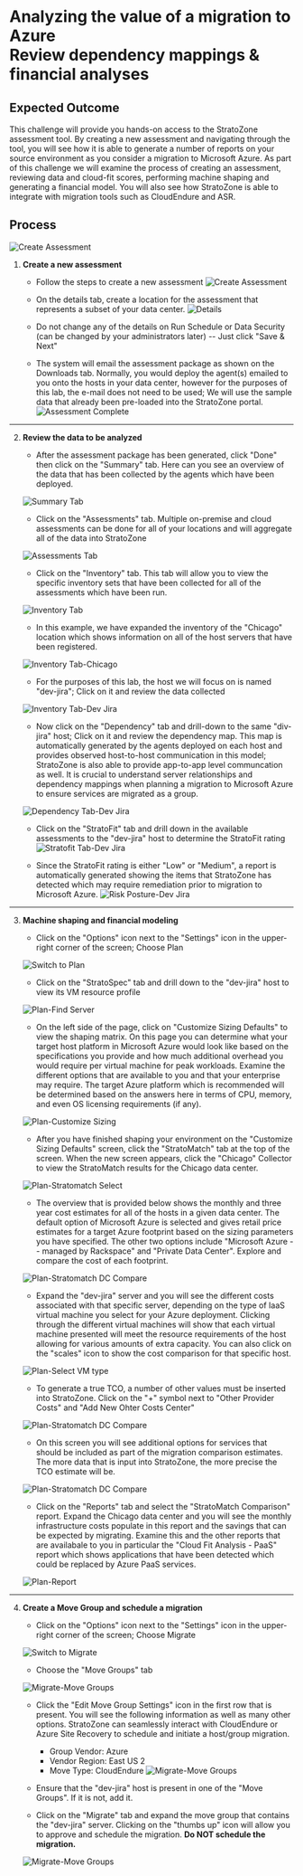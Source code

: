 # Analyzing the value of a migration to Azure<br>Review dependency mappings & financial analyses

## Expected Outcome

This challenge will provide you hands-on access to the StratoZone assessment tool.  By creating a new assessment and navigating through the tool, you will see how it is able to generate a number of reports on your source environment as you consider a migration to Microsoft Azure.  As part of this challenge we will examine the process of creating an assessment, reviewing data and cloud-fit scores, performing machine shaping and generating a financial model. You will also see how StratoZone is able to integrate with migration tools such as CloudEndure and ASR.

## Process

![Create Assessment](./images/strat-create-new-assessment-1.jpg)

1. <strong>Create a new assessment</strong>
    * Follow the steps to create a new assessment
    ![Create Assessment](./images/strat-create-new-assessment-2.jpg) 

    * On the details tab, create a location for the assessment that represents a subset of your data center.
    ![Details](./images/strat-create-new-assessment-3.jpg) 

    * Do not change any of the details on Run Schedule or Data Security (can be changed by your administrators later) -- Just click "Save & Next"
    * The system will email the assessment package as shown on the Downloads tab.  Normally, you would deploy the agent(s) emailed to you onto the hosts in your data center, however for the purposes of this lab, the e-mail does not need to be used; We will use the sample data that already been pre-loaded into the StratoZone portal.
    ![Assessment Complete](./images/strat-create-new-assessment-4.jpg)

<hr>

2. <strong>Review the data to be analyzed</strong>

    * After the assessment package has been generated, click "Done" then click on the "Summary" tab. Here can you see an overview of the data that has been collected by the agents which have been deployed.

    ![Summary Tab](./images/strat-summary-1.jpg)

    * Click on the "Assessments" tab. Multiple on-premise and cloud assessments can be done for all of your locations and will aggregate all of the data into StratoZone

    ![Assessments Tab](./images/strat-summary-2.jpg)

    * Click on the "Inventory" tab. This tab will allow you to view the specific inventory sets that have been collected for all of the assessments which have been run.

    ![Inventory Tab](./images/strat-summary-3.jpg)

    * In this example, we have expanded the inventory of the "Chicago" location which shows information on all of the host servers that have been registered.

    ![Inventory Tab-Chicago](./images/strat-summary-4.jpg)

    * For the purposes of this lab, the host we will focus on is named "dev-jira"; Click on it and review the data collected

    ![Inventory Tab-Dev Jira](./images/strat-summary-5.jpg)
 
    * Now click on the "Dependency" tab and drill-down to the same "div-jira" host; Click on it and review the dependency map.  This map is automatically generated by the agents deployed on each host and provides observed host-to-host communication in this model; StratoZone is also able to provide app-to-app level communcation as well. It is crucial to understand server relationships and dependency mappings when planning a migration to Microsoft Azure to ensure services are migrated as a group.

    ![Dependency Tab-Dev Jira](./images/strat-summary-6.jpg)

    * Click on the "StratoFit" tab and drill down in the available assessments to the "dev-jira" host to determine the StratoFit rating
    ![Stratofit Tab-Dev Jira](./images/strat-summary-7.jpg)

    * Since the StratoFit rating is either "Low" or "Medium", a report is automatically generated showing the items that StratoZone has detected which may require remediation prior to migration to Microsoft Azure.
    ![Risk Posture-Dev Jira](./images/strat-summary-8.jpg)

<hr>

3. <strong>Machine shaping and financial modeling</strong>

   * Click on the "Options" icon next to the "Settings" icon in the upper-right corner of the screen; Choose Plan

   ![Switch to Plan](./images/strat-shaping-1.jpg)

   * Click on the "StratoSpec" tab and drill down to the "dev-jira" host to view its VM resource profile

   ![Plan-Find Server](./images/strat-shaping-2.jpg)

   * On the left side of the page, click on "Customize Sizing Defaults" to view the shaping matrix. On this page you can determine what your target host platform in Microsoft Azure would look like based on the specifications you provide and how much additional overhead you would require per virtual machine for peak workloads. Examine the different options that are available to you and that your enterprise may require. The target Azure platform which is recommended will be determined based on the answers here in terms of CPU, memory, and even OS licensing requirements (if any).

   ![Plan-Customize Sizing](./images/strat-shaping-3.jpg)

   * After you have finished shaping your environment on the "Customize Sizing Defaults" screen, click the "StratoMatch" tab at the top of the screen.  When the new screen appears, click the "Chicago" Collector to view the StratoMatch results for the Chicago data center.

   ![Plan-Stratomatch Select](./images/strat-shaping-4.jpg)

   * The overview that is provided below shows the monthly and three year cost estimates for all of the hosts in a given data center. The default option of Microsoft Azure is selected and gives retail price estimates for a target Azure footprint based on the sizing parameters you have specified. The other two options include "Microsoft Azure -- managed by Rackspace" and "Private Data Center".  Explore and compare the cost of each footprint.

   ![Plan-Stratomatch DC Compare](./images/strat-shaping-5.jpg)

   * Expand the "dev-jira" server and you will see the different costs associated with that specific server, depending on the type of IaaS virtual machine you select for your Azure deployment. Clicking through the different virtual machines will show that each virtual machine presented will meet the resource requirements of the host allowing for various amounts of extra capacity. You can also click on the "scales" icon to show the cost comparison for that specific host.

   ![Plan-Select VM type](./images/strat-shaping-6.jpg)

   * To generate a true TCO, a number of other values must be inserted into StratoZone. Click on the "+" symbol next to "Other Provider Costs" and "Add New Ohter Costs Center"

   ![Plan-Stratomatch DC Compare](./images/strat-shaping-5.jpg)

   * On this screen you will see additional options for services that should be included as part of the migration comparison estimates. The more data that is input into StratoZone, the more precise the TCO estimate will be.

   ![Plan-Stratomatch DC Compare](./images/strat-shaping-8.jpg)

   * Click on the "Reports" tab and select the "StratoMatch Comparison" report.  Expand the Chicago data center and you will see the monthly infrastructure costs populate in this report and the savings that can be expected by migrating. Examine this and the other reports that are availabale to you in particular the "Cloud Fit Analysis - PaaS" report which shows applications that have been detected which could be replaced by Azure PaaS services.

   ![Plan-Report](./images/strat-shaping-7.jpg)

<hr>

4. <strong>Create a Move Group and schedule a migration</strong>

   * Click on the "Options" icon next to the "Settings" icon in the upper-right corner of the screen; Choose Migrate

   ![Switch to Migrate](./images/strat-shaping-1.jpg)

   * Choose the "Move Groups" tab

   ![Migrate-Move Groups](./images/strat-migrate-1.jpg)

   * Click the "Edit Move Group Settings" icon in the first row that is present.  You will see the following information as well as many other options. StratoZone can seamlessly interact with CloudEndure or Azure Site Recovery to schedule and initiate a host/group migration.
      * Group Vendor: Azure
      * Vendor Region: East US 2
      * Move Type: CloudEndure
   ![Migrate-Move Groups](./images/strat-migrate-2.jpg)

   * Ensure that the "dev-jira" host is present in one of the "Move Groups".  If it is not, add it.
   * Click on the "Migrate" tab and expand the move group that contains the "dev-jira" server. Clicking on the "thumbs up" icon will allow you to approve and schedule the migration. <strong>Do NOT schedule the migration.</strong>

   ![Migrate-Move Groups](./images/strat-migrate-3.jpg)
